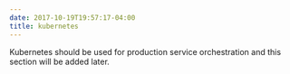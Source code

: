 ```yaml
---
date: 2017-10-19T19:57:17-04:00
title: kubernetes
---
```


Kubernetes should be used for production service orchestration and this section will
be added later.  